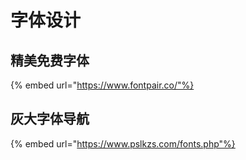 # 字体设计

## 精美免费字体

{% embed url="https://www.fontpair.co/"%}

## 灰大字体导航

{% embed url="https://www.pslkzs.com/fonts.php"%}